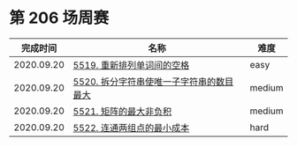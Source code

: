 # 第 206 场周赛

**完成时间**|**名称**|**难度**
------------|--------|------------
2020.09.20|[5519. 重新排列单词间的空格](./5519.%20重新排列单词间的空格)|easy
2020.09.20|[5520. 拆分字符串使唯一子字符串的数目最大](./5520.%20拆分字符串使唯一子字符串的数目最大)|medium
2020.09.20|[5521. 矩阵的最大非负积](./5521.%20矩阵的最大非负积)|medium
2020.09.20|[5522. 连通两组点的最小成本](./5522.%20连通两组点的最小成本)|hard
